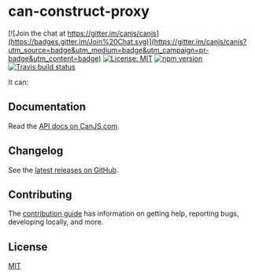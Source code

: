 # can-construct-proxy

[![Join the chat at https://gitter.im/canjs/canjs](https://badges.gitter.im/Join%20Chat.svg)](https://gitter.im/canjs/canjs?utm_source=badge&utm_medium=badge&utm_campaign=pr-badge&utm_content=badge)
[![License: MIT](https://img.shields.io/badge/License-MIT-blue.svg)](https://github.com/canjs/can-construct-proxy/blob/master/LICENSE.md)
[![npm version](https://badge.fury.io/js/can-construct-proxy.svg)](https://www.npmjs.com/package/can-construct-proxy)
[![Travis build status](https://travis-ci.org/canjs/can-construct-proxy.svg?branch=master)](https://travis-ci.org/canjs/can-construct-proxy)

It can:

## Documentation

Read the [API docs on CanJS.com](https://canjs.com/doc/can-construct-proxy.html).

## Changelog

See the [latest releases on GitHub](https://github.com/canjs/can-construct-proxy/releases).

## Contributing

The [contribution guide](https://github.com/canjs/can-construct-proxy/blob/master/CONTRIBUTING.md) has information on getting help, reporting bugs, developing locally, and more.

## License

[MIT](https://github.com/canjs/can-construct-proxy/blob/master/LICENSE.md)

